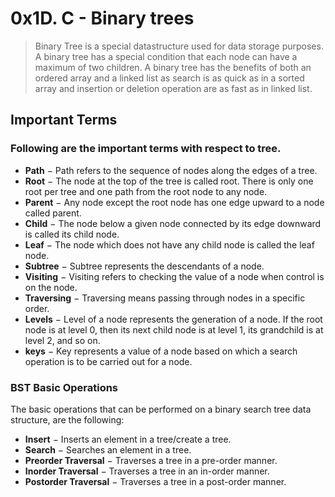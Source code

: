 # 0x1D. C - Binary trees

> Binary Tree is a special datastructure used for data storage purposes.
> A binary tree has a special condition that each node can have a maximum of two children.
> A binary tree has the benefits of both an ordered array and a linked list as search is as quick as in a sorted array and insertion or deletion operation are as fast as in linked list.

## Important Terms
### Following are the important terms with respect to tree.

- **Path** − Path refers to the sequence of nodes along the edges of a tree.
- **Root** − The node at the top of the tree is called root. There is only one root per tree and one path from the root node to any node.
- **Parent** − Any node except the root node has one edge upward to a node called parent.
- **Child** − The node below a given node connected by its edge downward is called its child node.
- **Leaf** − The node which does not have any child node is called the leaf node.
- **Subtree** − Subtree represents the descendants of a node.
- **Visiting** − Visiting refers to checking the value of a node when control is on the node.
- **Traversing** − Traversing means passing through nodes in a specific order.
- **Levels** − Level of a node represents the generation of a node. If the root node is at level 0, then its next child node is at level 1, its grandchild is at level 2, and so on.
- **keys** − Key represents a value of a node based on which a search operation is to be carried out for a node.


### BST Basic Operations
The basic operations that can be performed on a binary search tree data structure, are the following:
- **Insert** − Inserts an element in a tree/create a tree. 
- **Search** − Searches an element in a tree.
- **Preorder Traversal** − Traverses a tree in a pre-order manner.
- **Inorder Traversal** − Traverses a tree in an in-order manner.
- **Postorder Traversal** − Traverses a tree in a post-order manner.
